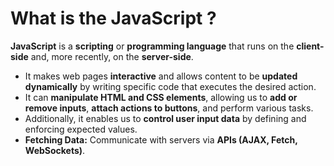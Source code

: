 # What is the JavaScript ?

**JavaScript** is a **scripting** or **programming language** that runs on the **client-side** and, more recently, on the **server-side**.  
- It makes web pages **interactive** and allows content to be **updated dynamically** by writing specific code that executes the desired action.  
- It can **manipulate HTML and CSS elements**, allowing us to **add or remove inputs**, **attach actions to buttons**, and perform various tasks.  
- Additionally, it enables us to **control user input data** by defining and enforcing expected values.
- **Fetching Data:** Communicate with servers via **APIs (AJAX, Fetch, WebSockets)**.

